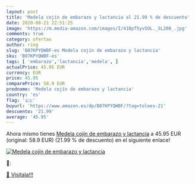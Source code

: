 ```yaml
---
layout: post
title: 'Medela cojín de embarazo y lactancia al 21.99 % de descuento'
date: 2020-08-21 22:51:25
image: 'https://m.media-amazon.com/images/I/41BpT5yv5OL._SL200_.jpg'
comments: true
category: ofertas
author: ring
slug: 'B07KPYQWBF-es Medela cojín de embarazo y lactancia'
sku: 'B07KPYQWBF-es'
tags: [ 'embarazo','lactancia','medela', ]
actualPrice: 45.95 EUR
currency: EUR
price: 45.95
comparePrice: 58.9 EUR
prodname: 'Medela cojín de embarazo y lactancia'
country: 'es'
flag: '🇪🇸'
buyurl: 'https://www.amazon.es/dp/B07KPYQWBF/?tag=tolees-21'
descuento: '21.99'
average: '45.95'
---
```


Ahora mismo tienes [Medela cojín de embarazo y lactancia](https://www.amazon.es/dp/B07KPYQWBF/?tag=tolees-21) a 45.95 EUR (original: 58.9 EUR) (21.99 %  de descuento) en el siguiente enlace!

[![Medela cojín de embarazo y lactancia](https://m.media-amazon.com/images/I/41BpT5yv5OL._SL200_.jpg)](https://www.amazon.es/dp/B07KPYQWBF/?tag=tolees-21)

🔎:


[🛒 Visítala!!!](https://www.amazon.es/dp/B07KPYQWBF/?tag=tolees-21)
